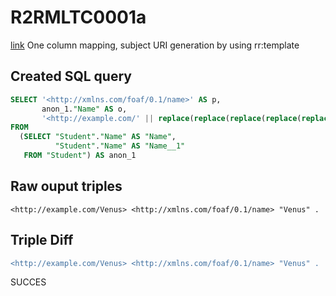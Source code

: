 # R2RMLTC0001a
[link](https://www.w3.org/TR/rdb2rdf-test-cases/#R2RMLTC0001a)
One column mapping, subject URI generation by using rr:template

## Created SQL query
```sql
SELECT '<http://xmlns.com/foaf/0.1/name>' AS p,
       anon_1."Name" AS o,
       '<http://example.com/' || replace(replace(replace(replace(replace(replace(CAST(anon_1."Name" AS VARCHAR), ' ', '%20'), '/', '%2F'), '(', '%28'), ')', '%29'), ',', '%2C'), ':', '%3A') || '>' AS s
FROM
  (SELECT "Student"."Name" AS "Name",
          "Student"."Name" AS "Name__1"
   FROM "Student") AS anon_1
```

## Raw ouput triples
```
<http://example.com/Venus> <http://xmlns.com/foaf/0.1/name> "Venus" .
```

## Triple Diff
```diff
<http://example.com/Venus> <http://xmlns.com/foaf/0.1/name> "Venus" .
```

SUCCES